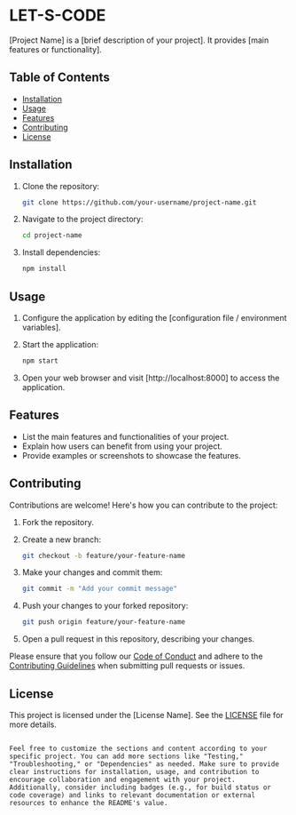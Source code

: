 
# LET-S-CODE

[Project Name] is a [brief description of your project]. It provides [main features or functionality].

## Table of Contents

- [Installation](#installation)
- [Usage](#usage)
- [Features](#features)
- [Contributing](#contributing)
- [License](#license)

## Installation

1. Clone the repository:

   ```bash
   git clone https://github.com/your-username/project-name.git
   ```

2. Navigate to the project directory:

   ```bash
   cd project-name
   ```

3. Install dependencies:

   ```bash
   npm install
   ```

## Usage

1. Configure the application by editing the [configuration file / environment variables].

2. Start the application:

   ```bash
   npm start
   ```

3. Open your web browser and visit [http://localhost:8000] to access the application.

## Features

- List the main features and functionalities of your project.
- Explain how users can benefit from using your project.
- Provide examples or screenshots to showcase the features.

## Contributing

Contributions are welcome! Here's how you can contribute to the project:

1. Fork the repository.

2. Create a new branch:

   ```bash
   git checkout -b feature/your-feature-name
   ```

3. Make your changes and commit them:

   ```bash
   git commit -m "Add your commit message"
   ```

4. Push your changes to your forked repository:

   ```bash
   git push origin feature/your-feature-name
   ```

5. Open a pull request in this repository, describing your changes.

Please ensure that you follow our [Code of Conduct](CODE_OF_CONDUCT.md) and adhere to the [Contributing Guidelines](CONTRIBUTING.md) when submitting pull requests or issues.

## License

This project is licensed under the [License Name]. See the [LICENSE](LICENSE) file for more details.
```

Feel free to customize the sections and content according to your specific project. You can add more sections like "Testing," "Troubleshooting," or "Dependencies" as needed. Make sure to provide clear instructions for installation, usage, and contribution to encourage collaboration and engagement with your project. Additionally, consider including badges (e.g., for build status or code coverage) and links to relevant documentation or external resources to enhance the README's value.
